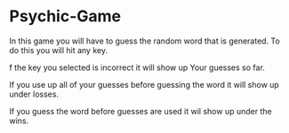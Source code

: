 # Psychic-Game

In this game you will have to guess the random word that is generated.
To do this you will hit any key.

f the key you selected is incorrect it will show up Your guesses so far.

If you use up all of your guesses before guessing the word it will show up under losses. 

If you guess the word before guesses are used it wil show up under the wins.
